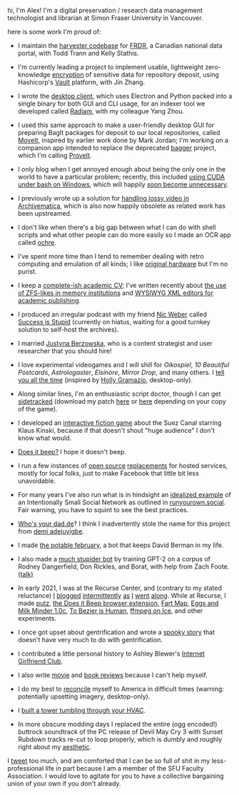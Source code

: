 hi, I'm Alex! I'm a digital preservation / research data management technologist and librarian at Simon Fraser University in Vancouver.

here is some work I'm proud of:

- I maintain the [harvester codebase](https://github.com/axfelix/frdr_harvest) for [FRDR](https://www.frdr-dfdr.ca/repo/), a Canadian national data portal, with Todd Trann and Kelly Stathis.

- I'm currently leading a project to implement usable, lightweight zero-knowledge [encryption](https://github.com/jza201/frdr-secure-data) of sensitive data for repository deposit, using Hashicorp's [Vault](https://www.vaultproject.io/) platform, with Jin Zhang.

- I wrote the [desktop client](https://github.com/usask-rc/radiam-agent-releases/releases), which uses Electron and Python packed into a single binary for both GUI and CLI usage, for an indexer tool we developed called [Radiam](https://radiam.readthedocs.io/en/latest/), with my colleague Yang Zhou.

- I used this same approach to make a user-friendly desktop GUI for preparing BagIt packages for deposit to our local repositories, called [MoveIt](https://github.com/axfelix/moveit-electron), inspired by earlier work done by Mark Jordan; I'm working on a companion app intended to replace the deprecated [bagger](https://github.com/LibraryOfCongress/bagger) project, which I'm calling [ProveIt](https://github.com/axfelix/dragbag).

- I only blog when I get annoyed enough about being the only one in the world to have a particular problem; recently, this included [using CUDA under bash on Windows](cuda.md), which will happily [soon become unnecessary](https://www.theverge.com/2020/5/19/21263377/microsoft-windows-10-linux-gui-apps-gpu-acceleration-wsl-features).

- I previously wrote up a solution for [handling lossy video in Archivematica](ffv1.md), which is also now happily obsolete as related work has been upstreamed.

- I don't like when there's a big gap between what I can do with shell scripts and what other people can do more easily so I made an OCR app called [ochre](https://github.com/axfelix/ochre).

- I've spent more time than I tend to remember dealing with retro computing and emulation of all kinds; I like [original hardware](macs.jpg) but I'm no purist.

- I keep a [complete-ish academic CV](agarnett.pdf); I've written recently about [the use of ZFS-likes in memory institutions](papers/ipres18.pdf) and [WYSIWYG XML editors for academic publishing](https://www.ncbi.nlm.nih.gov/books/NBK425544/).

- I produced an irregular podcast with my friend [Nic Weber](http://nicweber.info/) called [Success is Stupid](https://github.com/axfelix/axfelix.github.io/raw/master/sis0.mp3) (currently on hiatus, waiting for a good turnkey solution to self-host the archives).

- I married [Justyna Berzowska](http://ambientstructures.ca/), who is a content strategist and user researcher that you should hire!

- I love experimental videogames and I will shill for *Oikospiel*, *10 Beautiful Postcards*, *Astrologaster*, *Elsinore*, *Mirror Drop*, and many others. I [tell you all the time](https://lana.whosyourdad.de) (inspired by [Holly Gramazio](https://twitter.com/hollygramazio/status/1211703711275327489), desktop-only).

- Along similar lines, I'm an enthusiastic script doctor, though I can get [sidetracked](https://youtu.be/gbFlO9WrojU) (download my patch [here](sft.vcdiff) or [here](sftr.vcdiff) depending on your copy of the game).

- I developed an [interactive fiction game](kinski.html) about the Suez Canal starring Klaus Kinski, because if that doesn't shout "huge audience" I don't know what would.

- [Does it beep?](https://doesitbeep.com) I hope it doesn't beep.

- I run a few instances of [open source](https://dukakis.ca) [replacements](https://gathio.dukakis.ca) for hosted services, mostly for local folks, just to make Facebook that little bit less unavoidable.

- For many years I've also run what is in hindsight an [idealized example](https://selectbutton.net) of an Intentionally Small Social Network as outlined in [runyourown.social](https://runyourown.social/). Fair warning, you have to squint to see the best practices.

- [Who's your dad.de](http://whosyourdad.de/)? I think I inadvertently stole the name for this project from [demi adejuyigbe](https://twitter.com/electrolemon/status/1182047291084959744?lang=en).

- I made [the potable february](https://twitter.com/potablefebruary), a bot that keeps David Berman in my life.

- I also made a [much stupider bot](https://twitter.com/WifeProblem) by training GPT-2 on a corpus of Rodney Dangerfield, Don Rickles, and Borat, with help from Zach Foote. [(talk)](https://www.twitch.tv/videos/716588929?t=0h17m39s)

- In early 2021, I was at the Recurse Center, and (contrary to my stated reluctance) [I](blagg/21-1-6.md) [blogged](blagg/21-1-8.md) [intermittently](blagg/21-1-13.md) [as](blagg/21-1-19.md) [I](blagg/21-1-25.md) [went](blagg/21-1-29.md) [along](blagg/21-2-4.md). While at Recurse, I made [putz](https://pypi.org/project/putz/), [the Does it Beep browser extension](https://github.com/axfelix/doesitbeep-ext), [Fart Map](https://usa.whosyourdad.de), [Eggs and Milk Minder 1.0c](https://github.com/axfelix/eggsandmilk), [To Bezier is Human](https://www.lexaloffle.com/bbs/?tid=41217), [ffmpeg on Ice](https://ffmpeg-on-ice.herokuapp.com/), and other experiments.

- I once got upset about gentrification and wrote a [spooky story](homecoming.html) that doesn't have very much to do with gentrification.

- I contributed a little personal history to Ashley Blewer's [Internet Girlfriend Club](https://internetgirlfriend.club/volume9/3.html).

- I also write [movie](https://letterboxd.com/cremaster6/film/ishtar/) and [book reviews](https://www.goodreads.com/review/show/3547539425) because I can't help myself.

- I do my best to [reconcile](https://corona.whosyourdad.de/) myself to America in difficult times (warning: potentially upsetting imagery, desktop-only).

- I [built a tower tumbling through your HVAC](https://www.youtube.com/watch?v=B4eSU1dNJA0).

- In more obscure modding days I replaced the entire (ogg encoded!) buttrock soundtrack of the PC release of Devil May Cry 3 with Sunset Rubdown tracks re-cut to loop properly, which is dumbly and roughly right about my [aesthetic](https://1drv.ms/u/s!AptLliZZZbXXi5dlhPsixgb2vANfDA?e=iJeC1a).

I [tweet](https://twitter.com/axfelix) too much, and am comforted that I can be so full of shit in my less-professional life in part because I am a member of the SFU Faculty Association. I would love to agitate for you to have a collective bargaining union of your own if you don't already.
